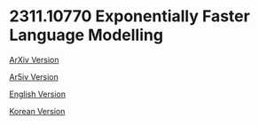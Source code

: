 # 2311.10770 Exponentially Faster Language Modelling

[ArXiv Version](https://arxiv.org/abs/2311.10770)

[Ar5iv Version](https://ar5iv.org/abs/2311.10770)

[English Version](https://raw.githack.com/kh-kim/arxiv-translator/master/papers/2311.10770/paper.en.html)

[Korean Version](https://raw.githack.com/kh-kim/arxiv-translator/master/papers/2311.10770/paper.ko.html)
